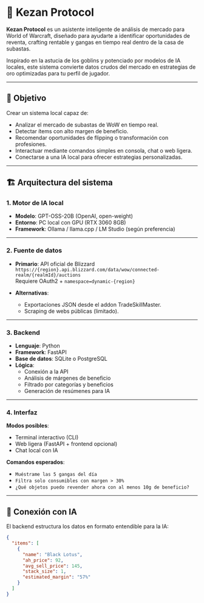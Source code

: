 # 🧠 Kezan Protocol

**Kezan Protocol** es un asistente inteligente de análisis de mercado para World of Warcraft, diseñado para ayudarte a identificar oportunidades de reventa, crafting rentable y gangas en tiempo real dentro de la casa de subastas.

Inspirado en la astucia de los goblins y potenciado por modelos de IA locales, este sistema convierte datos crudos del mercado en estrategias de oro optimizadas para tu perfil de jugador.

---

## 📌 Objetivo

Crear un sistema local capaz de:

- Analizar el mercado de subastas de WoW en tiempo real.
- Detectar ítems con alto margen de beneficio.
- Recomendar oportunidades de flipping o transformación con profesiones.
- Interactuar mediante comandos simples en consola, chat o web ligera.
- Conectarse a una IA local para ofrecer estrategias personalizadas.

---

## 🏗️ Arquitectura del sistema

### 1. Motor de IA local

- **Modelo**: GPT-OSS-20B (OpenAI, open-weight)
- **Entorno**: PC local con GPU (RTX 3060 8GB)
- **Framework**: Ollama / llama.cpp / LM Studio (según preferencia)

---

### 2. Fuente de datos

- **Primario**: API oficial de Blizzard  
  `https://{region}.api.blizzard.com/data/wow/connected-realm/{realmId}/auctions`  
  Requiere OAuth2 + `namespace=dynamic-{region}`

- **Alternativas**:
  - Exportaciones JSON desde el addon TradeSkillMaster.
  - Scraping de webs públicas (limitado).

---

### 3. Backend

- **Lenguaje**: Python
- **Framework**: FastAPI
- **Base de datos**: SQLite o PostgreSQL
- **Lógica**:
  - Conexión a la API
  - Análisis de márgenes de beneficio
  - Filtrado por categorías y beneficios
  - Generación de resúmenes para IA

---

### 4. Interfaz

**Modos posibles**:

- Terminal interactivo (CLI)
- Web ligera (FastAPI + frontend opcional)
- Chat local con IA

**Comandos esperados**:

- `Muéstrame las 5 gangas del día`
- `Filtra solo consumibles con margen > 30%`
- `¿Qué objetos puedo revender ahora con al menos 10g de beneficio?`

---

## 🧠 Conexión con IA

El backend estructura los datos en formato entendible para la IA:

```json
{
  "items": [
    {
      "name": "Black Lotus",
      "ah_price": 92,
      "avg_sell_price": 145,
      "stack_size": 1,
      "estimated_margin": "57%"
    }
  ]
}
